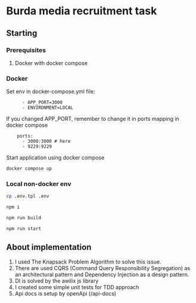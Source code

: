 # Burda media recruitment task

## Starting

### Prerequisites

1. Docker with docker compose

### Docker

Set env in docker-compose.yml file:

```
      - APP_PORT=3000
      - ENVIRONMENT=LOCAL
```

If you changed APP_PORT, remember to change it in ports mapping in docker compose

```
    ports:
      - 3000:3000 # here
      - 9229:9229
```


Start application using docker compose

```sh
docker compose up
```

### Local non-docker env

```sh
cp .env.tpl .env

npm i

npm run build

npm run start
```

## About implementation

1. I used The Knapsack Problem Algorithm to solve this issue.
2. There are used CQRS (Command Query Responsibility Segregation) as an architectural pattern and Dependency Injection as a design pattern.
3. DI is solved by the awilix js library
4. I created some simple unit tests for TDD approach
5. Api docs is setup by openApi (/api-docs)


